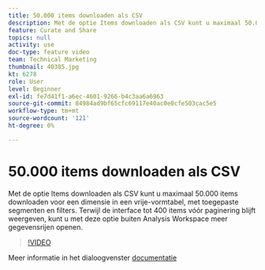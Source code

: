 ```yaml
---
title: 50.000 items downloaden als CSV
description: Met de optie Items downloaden als CSV kunt u maximaal 50.000 items downloaden voor een dimensie in een vrije-vormtabel, met toegepaste segmenten en filters. Terwijl de interface tot 400 items vóór paginering blijft weergeven, kunt u met deze optie buiten Analysis Workspace meer gegevensrijen openen.
feature: Curate and Share
topics: null
activity: use
doc-type: feature video
team: Technical Marketing
thumbnail: 40385.jpg
kt: 6278
role: User
level: Beginner
exl-id: fe7d41f1-a6ec-4601-9266-b4c3aa6a6963
source-git-commit: 84984ad9bf65cfc69117e40ac0e0cfe503cac5e5
workflow-type: tm+mt
source-wordcount: '121'
ht-degree: 0%

---
```


# 50.000 items downloaden als CSV

Met de optie Items downloaden als CSV kunt u maximaal 50.000 items downloaden voor een dimensie in een vrije-vormtabel, met toegepaste segmenten en filters. Terwijl de interface tot 400 items vóór paginering blijft weergeven, kunt u met deze optie buiten Analysis Workspace meer gegevensrijen openen.

>[!VIDEO](https://video.tv.adobe.com/v/40385/?quality=12&learn=on)

Meer informatie in het dialoogvenster [documentatie](https://experienceleague.adobe.com/docs/analytics/analyze/analysis-workspace/curate-share/download-send.html)
